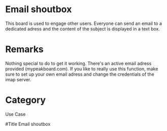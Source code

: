 # Email shoutbox
This board is used to engage other users. Everyone can send an email to a dedicated adress and the content of the subject is displayed in a text box.

# Remarks
Nothing special to do to get it working. There's an active email adress provided (mypeakboard.com). If you like to really use this function, make sure to set up your own email adress and change the credentials of the imap server.

# Category
Use Case

#Title 
Email shoutbox